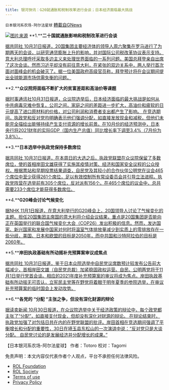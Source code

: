 ```yaml
---
title: 银河快讯：G20就通胀和税制改革进行会谈；日本经济面临最大挑战
---
```

`日本银河系农场-阿尔法星球` [轉載自GNews](https://gnews.org/zh-hans/1635427/)

![](https://assets.gnews.org/wp-content/uploads/2021/11/图片1-8.png)[图片来源](https://english.kyodonews.net/)
**1.****二十国就通胀影响和税制改革进行会谈**

[据共同社 10月31日报道，20国集团主要经济体的领导人周六聚集在罗马进行了为期两天的会谈，以研究通货膨胀上升的影响，并对国际公司税改革协议表示支持。意大利总理呼吁采取多边主义来处理世界面临的一系列问题。美国总拜登亲自出席了这次会谈。然而习近平却没有前往意大利，在紧张的双边关系中，两人举行首次面对面峰会的机会破灭了。据一位美国政府高级官员称，拜登预计将在会议期间提出全球能源市场供需失衡的问题。](https://english.kyodonews.net/news/2021/10/c39d858b8caa-g-20-leaders-gather-for-talks-on-inflation-impact-tax-reform.html)

**2.****众议院将面临不断扩大的贫富差距和高油价等课题**

[据时事通讯社10月31日报道，众议院选举后，日本经济面临的最大挑战是如何从中共病毒灾难中恢复。公司之间，家庭之间的差距进一步扩大，高油价和疲软的日元提高了进口原材料的价格，对公司利润和消费者支出都产生了影响。 在竞选期间，执政党和反对党均明确表示他们强调分配，如直接发放现金和减税，但他们未能完全描绘出能够持续产生支付资源的增长前景。在10月份的经济预测中，日本央行将2021财年的实际GDP（国内生产总值）同比增长率下调至3.4%（7月份为3.8%）。](https://news.yahoo.co.jp/articles/1143a50cd9b3e0390661fad30252d778116b39da)

**3.****日本选举中执政党保持多数席位**

[据共同社 10月31日报道，在本周日的大选之后，执政党联盟在众议院保留了多数席位，使的首相岸田文雄获得了实施其疫情对策、经济和国家安全议程的公众授权。根据票站和早期投票结果调查，自民党及其较小的合作伙伴公明党在议会465个席位中至少获得261个席位，足以有效控制所有常设委员会并引导立法进程。执政党阵营在选举前有305个席位，反对派有156个。在465个席位的议会中，总共需要233个席位才能获得多数席位。](https://english.kyodonews.net/news/2021/10/9d1a4c51837c-voting-under-way-in-japan-election-as-pm-kishida-seeks-mandate.html)

**4.****G20峰会讨论气候变化**

[据NHK 11月1日报道，在意大利举行的G20峰会上，20国领导人讨论了气候变化的主题。担任20国集团主席国的意大利将介绍会议结果，重点是20国集团是否能向正在英国举行的联合国气候变化大会（COP26）发出积极的信息。然而，发达国家、新兴国家和发展中国家对何时将温室气体排放量减少到实质上的零排放存在一些分歧，美国、日本和欧盟的目标是2050年，而中共国和沙特阿拉伯的目标是2060年。](https://www3.nhk.or.jp/news/html/20211031/k10013329321000.html)

**5.****岸田执政基础有所动摇补充预算案审议成焦点**

[据共同社 10月31日报道，鉴于日本众院选举中自民党议席数预计较发布公告前大幅减少，首相岸田文雄（自民党总裁）加紧稳固政权运营。自民、公明两党将于11月1日举行党首会谈。相应的2021年度补充预算案的审议将成为焦点。岸田执政基础有所动摇无可否认，立宪民主党等在野党将着眼于明年夏季的参院选举，在审议补充预算案的临时国会上发动攻势。](https://tchina.kyodonews.net/news/2021/10/ab7475b596a5--.html)

**6.****各党的 “分配 “主张之争，但没有深化财源的辩论**

[据读卖新闻 10月30日报道，在众议院选举中关于经济政策的辩论中，每个政党都主张了“分配”，如直接支付现金，但却没有深化对财源的辩论。 在辩论结束时，执政党加强了对包括日共在内的在野党联盟的批评。岸田首相在竞选期间强调了平衡增长和分配的重要性，30日在埼玉县东松山的一次演讲中说：“反对党只是大谈分配。 自民党讨论的是发展经济并分配增长的成果。”](https://news.yahoo.co.jp/articles/670e039d7f66350daa6bb0ff231247409f24e6c5)

【日本银河系农场-阿尔法星球】
作者：Totoro
校对：Tagomi

 

免责声明：本文内容仅代表作者个人观点，平台不承担任何法律风险。

- [ROL Foundation](https://rolfoundation.org/)
- [ROL Society](https://rolsociety.org/)
- [Terms of use](https://gnews.org/terms-of-use-3/)
- [Privacy Policy](https://gnews.org/privacy-policy/)
